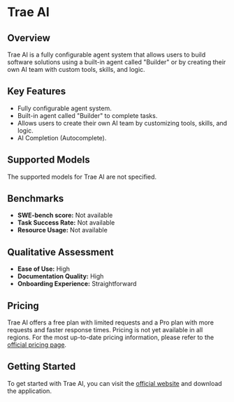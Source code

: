 # Trae AI

## Overview

Trae AI is a fully configurable agent system that allows users to build software solutions using a built-in agent called "Builder" or by creating their own AI team with custom tools, skills, and logic.

## Key Features

- Fully configurable agent system.
- Built-in agent called "Builder" to complete tasks.
- Allows users to create their own AI team by customizing tools, skills, and logic.
- AI Completion (Autocomplete).

## Supported Models

The supported models for Trae AI are not specified.

## Benchmarks

- **SWE-bench score:** Not available
- **Task Success Rate:** Not available
- **Resource Usage:** Not available

## Qualitative Assessment

- **Ease of Use:** High
- **Documentation Quality:** High
- **Onboarding Experience:** Straightforward

## Pricing

Trae AI offers a free plan with limited requests and a Pro plan with more requests and faster response times. Pricing is not yet available in all regions. For the most up-to-date pricing information, please refer to the [official pricing page](https://www.trae.ai/pricing).

## Getting Started

To get started with Trae AI, you can visit the [official website](https://www.trae.ai/) and download the application.
